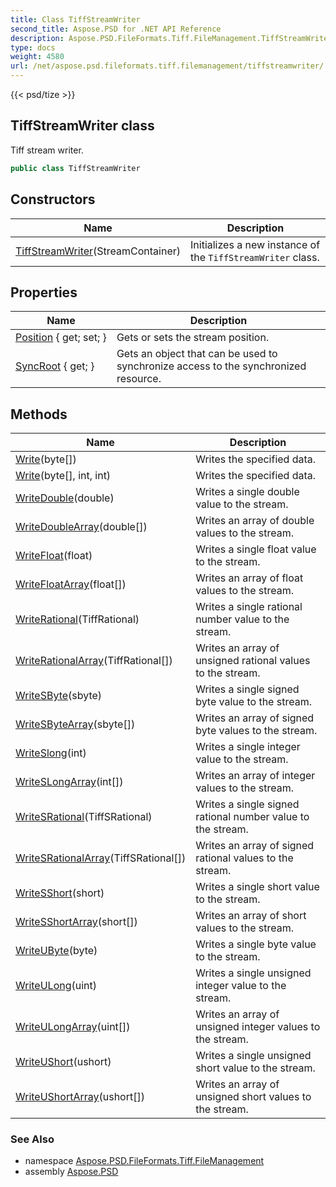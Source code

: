 ```yaml
---
title: Class TiffStreamWriter
second_title: Aspose.PSD for .NET API Reference
description: Aspose.PSD.FileFormats.Tiff.FileManagement.TiffStreamWriter class. Tiff stream writer
type: docs
weight: 4580
url: /net/aspose.psd.fileformats.tiff.filemanagement/tiffstreamwriter/
---
```

{{< psd/tize >}}
## TiffStreamWriter class

Tiff stream writer.

```csharp
public class TiffStreamWriter
```

## Constructors

| Name | Description |
| --- | --- |
| [TiffStreamWriter](tiffstreamwriter/)(StreamContainer) | Initializes a new instance of the `TiffStreamWriter` class. |

## Properties

| Name | Description |
| --- | --- |
| [Position](../../aspose.psd.fileformats.tiff.filemanagement/tiffstreamwriter/position/) { get; set; } | Gets or sets the stream position. |
| [SyncRoot](../../aspose.psd.fileformats.tiff.filemanagement/tiffstreamwriter/syncroot/) { get; } | Gets an object that can be used to synchronize access to the synchronized resource. |

## Methods

| Name | Description |
| --- | --- |
| [Write](../../aspose.psd.fileformats.tiff.filemanagement/tiffstreamwriter/write/#write)(byte[]) | Writes the specified data. |
| [Write](../../aspose.psd.fileformats.tiff.filemanagement/tiffstreamwriter/write/#write_1)(byte[], int, int) | Writes the specified data. |
| [WriteDouble](../../aspose.psd.fileformats.tiff.filemanagement/tiffstreamwriter/writedouble/)(double) | Writes a single double value to the stream. |
| [WriteDoubleArray](../../aspose.psd.fileformats.tiff.filemanagement/tiffstreamwriter/writedoublearray/)(double[]) | Writes an array of double values to the stream. |
| [WriteFloat](../../aspose.psd.fileformats.tiff.filemanagement/tiffstreamwriter/writefloat/)(float) | Writes a single float value to the stream. |
| [WriteFloatArray](../../aspose.psd.fileformats.tiff.filemanagement/tiffstreamwriter/writefloatarray/)(float[]) | Writes an array of float values to the stream. |
| [WriteRational](../../aspose.psd.fileformats.tiff.filemanagement/tiffstreamwriter/writerational/)(TiffRational) | Writes a single rational number value to the stream. |
| [WriteRationalArray](../../aspose.psd.fileformats.tiff.filemanagement/tiffstreamwriter/writerationalarray/)(TiffRational[]) | Writes an array of unsigned rational values to the stream. |
| [WriteSByte](../../aspose.psd.fileformats.tiff.filemanagement/tiffstreamwriter/writesbyte/)(sbyte) | Writes a single signed byte value to the stream. |
| [WriteSByteArray](../../aspose.psd.fileformats.tiff.filemanagement/tiffstreamwriter/writesbytearray/)(sbyte[]) | Writes an array of signed byte values to the stream. |
| [WriteSlong](../../aspose.psd.fileformats.tiff.filemanagement/tiffstreamwriter/writeslong/)(int) | Writes a single integer value to the stream. |
| [WriteSLongArray](../../aspose.psd.fileformats.tiff.filemanagement/tiffstreamwriter/writeslongarray/)(int[]) | Writes an array of integer values to the stream. |
| [WriteSRational](../../aspose.psd.fileformats.tiff.filemanagement/tiffstreamwriter/writesrational/)(TiffSRational) | Writes a single signed rational number value to the stream. |
| [WriteSRationalArray](../../aspose.psd.fileformats.tiff.filemanagement/tiffstreamwriter/writesrationalarray/)(TiffSRational[]) | Writes an array of signed rational values to the stream. |
| [WriteSShort](../../aspose.psd.fileformats.tiff.filemanagement/tiffstreamwriter/writesshort/)(short) | Writes a single short value to the stream. |
| [WriteSShortArray](../../aspose.psd.fileformats.tiff.filemanagement/tiffstreamwriter/writesshortarray/)(short[]) | Writes an array of short values to the stream. |
| [WriteUByte](../../aspose.psd.fileformats.tiff.filemanagement/tiffstreamwriter/writeubyte/)(byte) | Writes a single byte value to the stream. |
| [WriteULong](../../aspose.psd.fileformats.tiff.filemanagement/tiffstreamwriter/writeulong/)(uint) | Writes a single unsigned integer value to the stream. |
| [WriteULongArray](../../aspose.psd.fileformats.tiff.filemanagement/tiffstreamwriter/writeulongarray/)(uint[]) | Writes an array of unsigned integer values to the stream. |
| [WriteUShort](../../aspose.psd.fileformats.tiff.filemanagement/tiffstreamwriter/writeushort/)(ushort) | Writes a single unsigned short value to the stream. |
| [WriteUShortArray](../../aspose.psd.fileformats.tiff.filemanagement/tiffstreamwriter/writeushortarray/)(ushort[]) | Writes an array of unsigned short values to the stream. |

### See Also

* namespace [Aspose.PSD.FileFormats.Tiff.FileManagement](../../aspose.psd.fileformats.tiff.filemanagement/)
* assembly [Aspose.PSD](../../)


